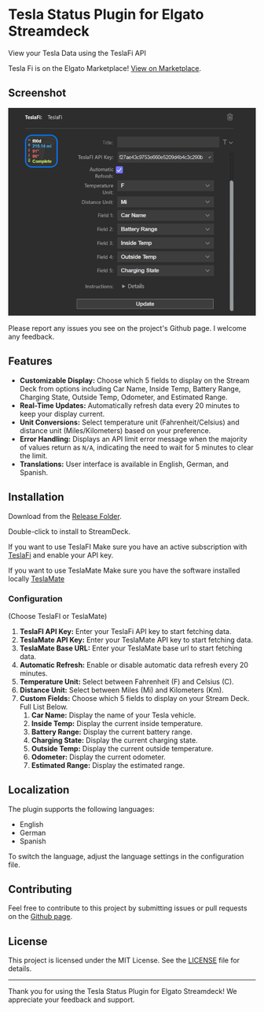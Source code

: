 # Tesla Status Plugin for Elgato Streamdeck

View your Tesla Data using the TeslaFi API

Tesla Fi is on the Elgato Marketplace! [View on Marketplace](https://marketplace.elgato.com/product/teslafi-653b2ad6-741a-4dd9-8788-0a264dcbe65a).

## Screenshot

![screencap.png](doc/screencap.png)

Please report any issues you see on the project's Github page. I welcome any feedback.

## Features

- **Customizable Display:** Choose which 5 fields to display on the Stream Deck from options including Car Name, Inside Temp, Battery Range, Charging State, Outside Temp, Odometer, and Estimated Range.
- **Real-Time Updates:** Automatically refresh data every 20 minutes to keep your display current.
- **Unit Conversions:** Select temperature unit (Fahrenheit/Celsius) and distance unit (Miles/Kilometers) based on your preference.
- **Error Handling:** Displays an API limit error message when the majority of values return as `N/A`, indicating the need to wait for 5 minutes to clear the limit.
- **Translations:** User interface is available in English, German, and Spanish.

## Installation

Download from the [Release Folder](Release/com.f00d4tehg0dz.tesla-status.streamDeckPlugin).

Double-click to install to StreamDeck.

If you want to use TeslaFI
Make sure you have an active subscription with [TeslaFi](https://teslafi.com) and enable your API key.

If you want to use TeslaMate
Make sure you have the software installed locally [TeslaMate](https://github.com/teslamate-org/teslamate)

### Configuration

(Choose TeslaFI or TeslaMate)

1. **TeslaFI API Key:** Enter your TeslaFi API key to start fetching data.
2. **TeslaMate API Key:** Enter your TeslaMate API key to start fetching data.
3. **TeslaMate Base URL:** Enter your TeslaMate base url to start fetching data.
4. **Automatic Refresh:** Enable or disable automatic data refresh every 20 minutes.
5. **Temperature Unit:** Select between Fahrenheit (F) and Celsius (C).
6. **Distance Unit:** Select between Miles (Mi) and Kilometers (Km).
7. **Custom Fields:** Choose which 5 fields to display on your Stream Deck. Full List Below.
   1. **Car Name:** Display the name of your Tesla vehicle.
   2. **Inside Temp:** Display the current inside temperature.
   3. **Battery Range:** Display the current battery range.
   4. **Charging State:** Display the current charging state.
   5. **Outside Temp:** Display the current outside temperature.
   6. **Odometer:** Display the current odometer.
   7. **Estimated Range:** Display the estimated range.

## Localization

The plugin supports the following languages:
- English
- German
- Spanish

To switch the language, adjust the language settings in the configuration file.

## Contributing

Feel free to contribute to this project by submitting issues or pull requests on the [Github page](https://github.com/f00d4tehg0dz/Tesla-Status-Plugin-for-Eglato-Streamdeck).

## License

This project is licensed under the MIT License. See the [LICENSE](LICENSE) file for details.

---

Thank you for using the Tesla Status Plugin for Elgato Streamdeck! We appreciate your feedback and support.

